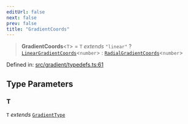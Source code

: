 ```yaml
---
editUrl: false
next: false
prev: false
title: "GradientCoords"
---
```


> **GradientCoords**\<`T`\> = `T` *extends* `"linear"` ? [`LinearGradientCoords`](/api/type-aliases/lineargradientcoords/)\<`number`\> : [`RadialGradientCoords`](/api/type-aliases/radialgradientcoords/)\<`number`\>

Defined in: [src/gradient/typedefs.ts:61](https://github.com/fabricjs/fabric.js/blob/b4f67b1cfd353d0e2763b168e07bce6b67895452/src/gradient/typedefs.ts#L61)

## Type Parameters

### T

`T` *extends* [`GradientType`](/api/type-aliases/gradienttype/)
